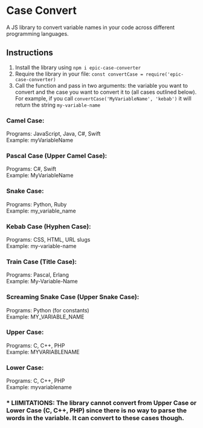 # Case Convert

A JS library to convert variable names in your code across different programming languages.

## Instructions

1. Install the library using `npm i epic-case-converter`   
2. Require the library in your file: `const convertCase = require('epic-case-converter)`   
3. Call the function and pass in two arguments: the variable you want to convert and the case you want to convert it to (all cases outlined below). For example, if you call `convertCase('MyVariableName', 'kebab')` it will return the string `my-variable-name`   

### Camel Case:

Programs: JavaScript, Java, C#, Swift   
Example: myVariableName

### Pascal Case (Upper Camel Case):

Programs: C#, Swift   
Example: MyVariableName

### Snake Case:

Programs: Python, Ruby   
Example: my_variable_name

### Kebab Case (Hyphen Case):

Programs: CSS, HTML, URL slugs   
Example: my-variable-name

### Train Case (Title Case):

Programs: Pascal, Erlang   
Example: My-Variable-Name

### Screaming Snake Case (Upper Snake Case):

Programs: Python (for constants)   
Example: MY_VARIABLE_NAME

### Upper Case:

Programs: C, C++, PHP   
Example: MYVARIABLENAME

### Lower Case:

Programs: C, C++, PHP   
Example: myvariablename

### * LIIMITATIONS: The library cannot convert from Upper Case or Lower Case (C, C++, PHP) since there is no way to parse the words in the variable. It can convert to these cases though. 